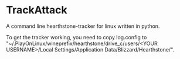 # TrackAttack
A command line hearthstone-tracker for linux written in python.

To get the tracker working, you need to copy log.config to "~/.PlayOnLinux/wineprefix/hearthstone/drive_c/users/\<YOUR USERNAME\>/Local Settings/Application Data/Blizzard/Hearthstone/".
